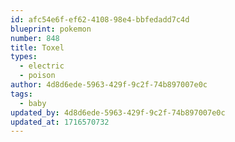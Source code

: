 ```yaml
---
id: afc54e6f-ef62-4108-98e4-bbfedadd7c4d
blueprint: pokemon
number: 848
title: Toxel
types:
  - electric
  - poison
author: 4d8d6ede-5963-429f-9c2f-74b897007e0c
tags:
  - baby
updated_by: 4d8d6ede-5963-429f-9c2f-74b897007e0c
updated_at: 1716570732
---
```

